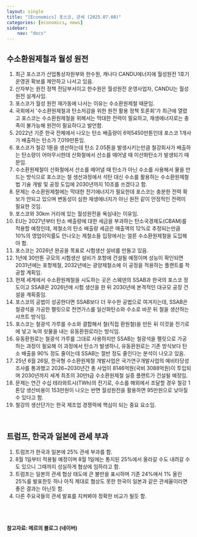 ```yaml
---
layout: single
title: "[Economics] 포스코, 관세 (2025.07.08)"
categories: [economics, news]
sidebar:
    nav: "docs"
---
```


## 수소환원제철과 월성 원전
1. 최근 포스코가 산업통상자원부와 한수원, 캐나다 CANDU에너지에 월성원전 1호기 운영권 확보를 제안하고 나서고 있음.
1. 산자부는 원전 정책 전담부서이고 한수원은 월성원전 운영사업자, CANDU는 월성원전 설계사임.
1. 포스코가 월성 원전 재가동에 나서는 이유는 수소환원제철 때문임.
1. 국회에서 '수소환원제철과 탄소저감을 위한 원전 활용 정책 토론회'가 최근에 열렸고 포스코는 수소환원제철을 위해서는 막대한 전력이 필요하고, 재생에너지로는 충족이 불가능해 원전이 필요하다고 발언함.
1. 2022년 기준 한국 전체에서 나오는 탄소 배출량이 6억5450만톤인데 포스코 1개사가 배출하는 탄소가 7,019만톤임.
1. 포스코가 철강 1톤을 생산하는데 탄소 2.05톤을 발생시키는만큼 철강회사가 배출하는 탄소량이 어마무시한데 산화철에서 산소를 떼어낼 때 이산화탄소가 발생되기 때문임.
1. 수소환원제철이 산화철에서 산소를 떼어낼 때 탄소가 아닌 수소를 사용해서 물을 만드는 방식으로 포스코는 철 생산과정에서 석탄 대신 수소를 활용하는 수소환원제철법 기술 개발 및 공정 도입에 2030년까지 10조를 쓰겠다고 함.
1. 문제는 수소환원제철에는 막대한 전기에너지가 필요한데 포스코는 충분한 전력 확보가 안되고 있으며 변동성이 심한 재생에너지가 아닌 원전 같이 안정적인 전력이 필요한 것임.
1. 포스코와 30km 거리에 있는 월성원전을 욕심내는 이유임.
1. EU는 2027년부터 탄소 배출량에 대한 세금을 부과하는 탄소국경제도(CBAM)를 적용할 예정인데, 제철소의 탄소 배출량 세금은 매출액의 12%로 추정되는만큼 10%의 영업이익률도 안나오는 제철소들 입장에서는 얼른 수소환원제철을 도입해야 함.
1. 포스코는 2026년 완공을 목표로 시험생산 설비를 만들고 있음.
1. 1년에 30만톤 규모의 시험생산 설비가 포항에 건설될 예정이며 성능이 확인되면 2031년에는 포항제철, 2032년에는 광양제철소에 이 공정을 적용하는 플랜트를 착공할 계획임.
1. 현재 세계에서 수소환원제철을 시도하는 곳은 스웨덴의 SSAB과 한국의 포스코 정도이고 SSAB은 2026년에 시험 생산을 한 뒤 2030년에 본격적인 대규모 공장 건설을 계획중임.
1. 포스코의 공법이 성공한다면 SSAB보다 더 우수한 공법으로 여겨지는데, SSAB은 철광석을 가공한 펠릿으로 천연가스를 일산화탄소와 수소로 바꾼 뒤 철을 생산하는 샤프트 방식임.
1. 포스코는 철광석 가루를 수소와 결합해서 철(직접 환원철)을 만든 뒤 이것을 전기로에 넣고 녹여 쇳물을 내는 유동환원로라는 방식임.
1. 유동환원로는 철광석 가루를 그대로 사용하지만 SSAB는 철광석을 펠릿으로 가공하는 과정이 필요해 이 과정에서 탄소가 발생하니, 유동환원로는 기존 방식보다 탄소 배출을 90% 정도 줄이는데 SSAB는 절반 정도 줄인다는 분석이 나오고 있음.
1. 25년 6월 26일, 한국형 수소환원제철 개발사업은 국가연구개발사업의 예비타당성 조사를 통과했고 2026~2030년간 총 사업이 8146억원(국비 3088억원)이 투입되며 2030년까지 세계 최초의 30만t급 수소환원제철 실증 플랜트가 건설될 예정임.
1. 문제는 연간 수십 테라와트시(TWh)의 전기로, 수소를 해외에서 조달할 경우 철강 1톤당 생산비용이 153만원이 나오는 반면 월성원전을 활용하면 95만원으로 낮아질 수 있다고 함.
1. 철강의 생산단가는 한국 제조업 경쟁력에 핵심이 되는 중요 요소임.

<br/>

## 트럼프, 한국과 일본에 관세 부과
1. 트럼프가 한국과 일본에 25% 관세 부과를 함.
1. 8월 1일부터 적용될 예정이며 8월 1일에는 통지된 25%에서 올라갈 수도 내려갈 수도 있으니 그때까지 성실하게 협상에 임하라고 함.
1. 트럼프는 일본의 관세 협상 태도에 큰 불만을 표시하며 기존 24%에서 1% 올린 25%를 발표한듯 하나 아직 제대로 협상도 못한 한국이 일본과 같은 관세율이라면 좋은 결과는 아닌듯 함.
1. 다른 주요국들의 관세 발표를 지켜봐야 정확한 비교가 될듯 함.


<br/>
<br/>

#### 참고자료: 메르의 블로그 (네이버)